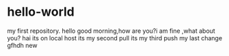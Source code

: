 # hello-world
my first repository.
hello good morning,how are you?i am fine ,what about you?
hai its on local host
its my second pull
its my third push
my last change
gfhdh
new
